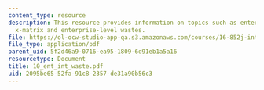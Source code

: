 ```yaml
---
content_type: resource
description: This resource provides information on topics such as enterprise interactions,
  x-matrix and enterprise-level wastes.
file: https://ol-ocw-studio-app-qa.s3.amazonaws.com/courses/16-852j-integrating-the-lean-enterprise-fall-2005/2095be6552fa91c82357de31a90b56c3_10_ent_int_waste.pdf
file_type: application/pdf
parent_uid: 5f2d46a9-0716-ea95-1809-6d91eb1a5a16
resourcetype: Document
title: 10_ent_int_waste.pdf
uid: 2095be65-52fa-91c8-2357-de31a90b56c3
---
```

